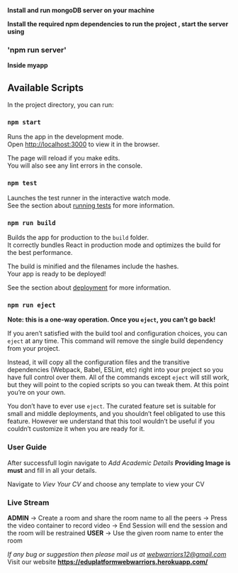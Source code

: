 **Install and run mongoDB server on your machine**

**Install the required npm dependencies to run the project , start the server using**

### 'npm run server'

**Inside myapp**

## Available Scripts

In the project directory, you can run:

### `npm start`

Runs the app in the development mode.<br>
Open [http://localhost:3000](http://localhost:3000) to view it in the browser.

The page will reload if you make edits.<br>
You will also see any lint errors in the console.

### `npm test`

Launches the test runner in the interactive watch mode.<br>
See the section about [running tests](https://facebook.github.io/create-react-app/docs/running-tests) for more information.

### `npm run build`

Builds the app for production to the `build` folder.<br>
It correctly bundles React in production mode and optimizes the build for the best performance.

The build is minified and the filenames include the hashes.<br>
Your app is ready to be deployed!

See the section about [deployment](https://facebook.github.io/create-react-app/docs/deployment) for more information.

### `npm run eject`

**Note: this is a one-way operation. Once you `eject`, you can’t go back!**

If you aren’t satisfied with the build tool and configuration choices, you can `eject` at any time. This command will remove the single build dependency from your project.

Instead, it will copy all the configuration files and the transitive dependencies (Webpack, Babel, ESLint, etc) right into your project so you have full control over them. All of the commands except `eject` will still work, but they will point to the copied scripts so you can tweak them. At this point you’re on your own.

You don’t have to ever use `eject`. The curated feature set is suitable for small and middle deployments, and you shouldn’t feel obligated to use this feature. However we understand that this tool wouldn’t be useful if you couldn’t customize it when you are ready for it.


### User Guide
After successfull login navigate to *Add Academic Details* **Providing Image is must** and fill in all your details.

Navigate to *Viev Your CV* and choose any template to view your CV

### Live Stream

**ADMIN** 
            -> Create a room and share the room name to all the peers
            -> Press the video container to record video 
            -> End Session will end the session and the room will be restrained
**USER**
            -> Use the given room name to enter the room
            
            
*If any bug or suggestion then please mail us at webwarriors12@gmail.com*
Visit our website **https://eduplatformwebwarriors.herokuapp.com/**
